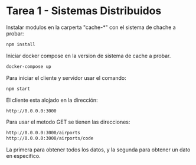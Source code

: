 # Tarea 1 - Sistemas Distribuidos
Instalar modulos en la carperta "cache-*" con el sistema de chache a probar:
```sh
npm install
```

Iniciar docker compose en la version de sistema de cache a probar.
```sh
docker-compose up
```

Para iniciar el cliente y servidor usar el comando:
```sh
npm start
```

El cliente esta alojado en la dirección:
```sh
http://0.0.0.0:3000
```

Para usar el metodo GET se tienen las direcciones:
```sh
http://0.0.0.0:3000/airports
http://0.0.0.0:3000/airports/code
```

La primera para obtener todos los datos, y la segunda para obtener un dato en especifico.
